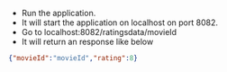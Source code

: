 * Run the application.
* It will start the application on 
  localhost on port 8082.
* Go to localhost:8082/ratingsdata/movieId
* It will return an response like below
```JSON
{"movieId":"movieId","rating":8}
```